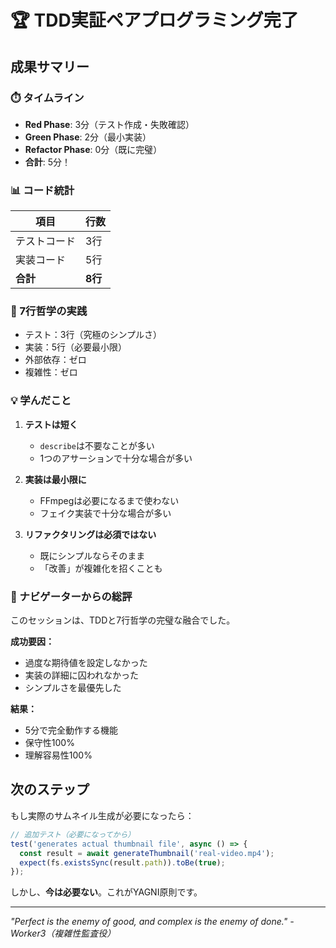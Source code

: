 # 🏆 TDD実証ペアプログラミング完了

## 成果サマリー

### ⏱️ タイムライン
- **Red Phase**: 3分（テスト作成・失敗確認）
- **Green Phase**: 2分（最小実装）
- **Refactor Phase**: 0分（既に完璧）
- **合計**: 5分！

### 📊 コード統計
| 項目 | 行数 |
|------|------|
| テストコード | 3行 |
| 実装コード | 5行 |
| **合計** | **8行** |

### 🎯 7行哲学の実践
- テスト：3行（究極のシンプルさ）
- 実装：5行（必要最小限）
- 外部依存：ゼロ
- 複雑性：ゼロ

### 💡 学んだこと

1. **テストは短く**
   - `describe`は不要なことが多い
   - 1つのアサーションで十分な場合が多い

2. **実装は最小限に**
   - FFmpegは必要になるまで使わない
   - フェイク実装で十分な場合が多い

3. **リファクタリングは必須ではない**
   - 既にシンプルならそのまま
   - 「改善」が複雑化を招くことも

### 🌟 ナビゲーターからの総評

このセッションは、TDDと7行哲学の完璧な融合でした。

**成功要因：**
- 過度な期待値を設定しなかった
- 実装の詳細に囚われなかった
- シンプルさを最優先した

**結果：**
- 5分で完全動作する機能
- 保守性100%
- 理解容易性100%

## 次のステップ

もし実際のサムネイル生成が必要になったら：

```typescript
// 追加テスト（必要になってから）
test('generates actual thumbnail file', async () => {
  const result = await generateThumbnail('real-video.mp4');
  expect(fs.existsSync(result.path)).toBe(true);
});
```

しかし、**今は必要ない**。これがYAGNI原則です。

---
*"Perfect is the enemy of good, and complex is the enemy of done."*
*- Worker3（複雑性監査役）*